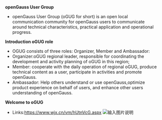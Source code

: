 
 **openGauss User Group** 
* openGauss User Group (oGUG for short) is an open local communication community for openGauss users to communicate around technical characteristics, practical application and operational progress.

 **Introduction oGUG role** 
*  OGUG consists of three roles: Organizer, Member and Ambassador:
* Organizer:oGUG regional leader, responsible for coordinating the development and activity planning of oGUG in this region;
* Member: cooperate with the daily operation of regional oGUG, produce technical content as a user, participate in activities and promote openGauss.
* Ambassador: Help others understand or use openGauss,optimize product experience on behalf of users, and enhance other users understanding of openGauss.

 **Welcome to oGUG** 
* Links:https://www.wjx.cn/vm/hUtnVcG.aspx
![输入图片说明](https://images.gitee.com/uploads/images/2021/0428/103912_23179272_7708058.png "OGUG报名码.png")